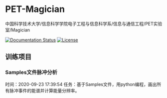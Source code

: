 # PET-Magician

中国科学技术大学/信息科学学院电子工程与信息科学系/信息与通信工程/PET实验室/Magician


<!--[![Build Status](https://travis-ci.org/PaddlePaddle/Paddle-Lite.svg?branch=develop&longCache=true&style=flat-square)](https://travis-ci.org/PaddlePaddle/Paddle-Lite)-->
[![Documentation Status](https://img.shields.io/badge/中文文档-最新-brightgreen.svg)](https://paddle-lite.readthedocs.io/zh/latest/)
[![License](https://img.shields.io/badge/license-Apache%202-blue.svg)](LICENSE)
<!-- [![Release](https://img.shields.io/github/release/PaddlePaddle/Paddle-Mobile.svg)](https://github.com/PaddlePaddle/Paddle-Mobile/releases) -->

## 训练项目

### Samples文件脉冲分析
时间：2020-09-23 17:39:54
任务：基于Samples文件，用python编程，画出所有脉冲事件的能谱并计算能量分辨率。
